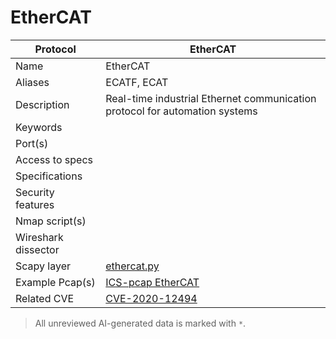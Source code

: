 # EtherCAT

| Protocol | EtherCAT |
|---|---|
| Name | EtherCAT |
| Aliases | ECATF, ECAT |
| Description | Real-time industrial Ethernet communication protocol for automation systems |
| Keywords |  |
| Port(s) |  |
| Access to specs |  |
| Specifications |  |
| Security features |  |
| Nmap script(s) |  |
| Wireshark dissector |  |
| Scapy layer | [ethercat.py](https://github.com/secdev/scapy/blob/master/scapy/contrib/ethercat.py) |
| Example Pcap(s) | [ICS-pcap EtherCAT](https://github.com/automayt/ICS-pcap/tree/master/ETHERCAT/ethercat) |
| Related CVE | [CVE-2020-12494](https://nvd.nist.gov/vuln/detail/CVE-2020-12494) |



> All unreviewed AI-generated data is marked with `*`.
